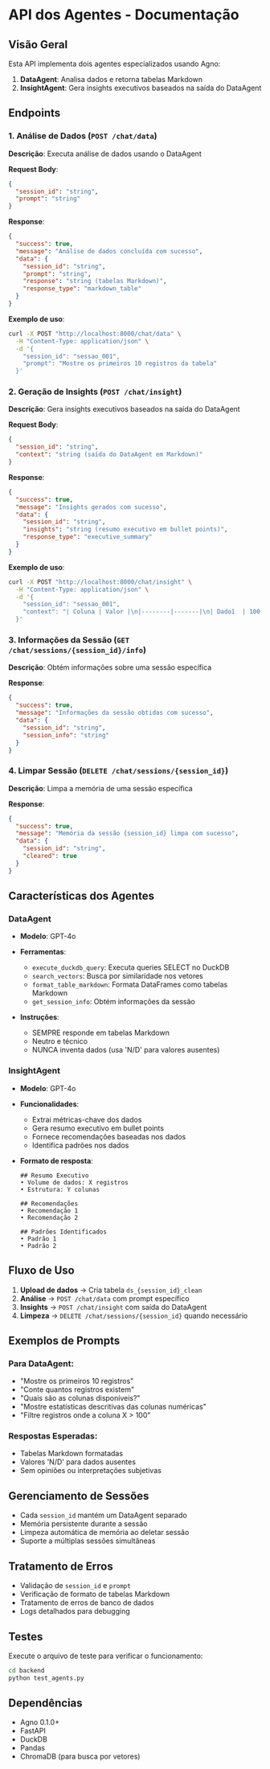 # API dos Agentes - Documentação

## Visão Geral

Esta API implementa dois agentes especializados usando Agno:

1. **DataAgent**: Analisa dados e retorna tabelas Markdown
2. **InsightAgent**: Gera insights executivos baseados na saída do DataAgent

## Endpoints

### 1. Análise de Dados (`POST /chat/data`)

**Descrição**: Executa análise de dados usando o DataAgent

**Request Body**:

```json
{
  "session_id": "string",
  "prompt": "string"
}
```

**Response**:

```json
{
  "success": true,
  "message": "Análise de dados concluída com sucesso",
  "data": {
    "session_id": "string",
    "prompt": "string",
    "response": "string (tabelas Markdown)",
    "response_type": "markdown_table"
  }
}
```

**Exemplo de uso**:

```bash
curl -X POST "http://localhost:8000/chat/data" \
  -H "Content-Type: application/json" \
  -d '{
    "session_id": "sessao_001",
    "prompt": "Mostre os primeiros 10 registros da tabela"
  }'
```

### 2. Geração de Insights (`POST /chat/insight`)

**Descrição**: Gera insights executivos baseados na saída do DataAgent

**Request Body**:

```json
{
  "session_id": "string",
  "context": "string (saída do DataAgent em Markdown)"
}
```

**Response**:

```json
{
  "success": true,
  "message": "Insights gerados com sucesso",
  "data": {
    "session_id": "string",
    "insights": "string (resumo executivo em bullet points)",
    "response_type": "executive_summary"
  }
}
```

**Exemplo de uso**:

```bash
curl -X POST "http://localhost:8000/chat/insight" \
  -H "Content-Type: application/json" \
  -d '{
    "session_id": "sessao_001",
    "context": "| Coluna | Valor |\n|--------|-------|\n| Dado1  | 100   |"
  }'
```

### 3. Informações da Sessão (`GET /chat/sessions/{session_id}/info`)

**Descrição**: Obtém informações sobre uma sessão específica

**Response**:

```json
{
  "success": true,
  "message": "Informações da sessão obtidas com sucesso",
  "data": {
    "session_id": "string",
    "session_info": "string"
  }
}
```

### 4. Limpar Sessão (`DELETE /chat/sessions/{session_id}`)

**Descrição**: Limpa a memória de uma sessão específica

**Response**:

```json
{
  "success": true,
  "message": "Memória da sessão {session_id} limpa com sucesso",
  "data": {
    "session_id": "string",
    "cleared": true
  }
}
```

## Características dos Agentes

### DataAgent

- **Modelo**: GPT-4o
- **Ferramentas**:

  - `execute_duckdb_query`: Executa queries SELECT no DuckDB
  - `search_vectors`: Busca por similaridade nos vetores
  - `format_table_markdown`: Formata DataFrames como tabelas Markdown
  - `get_session_info`: Obtém informações da sessão

- **Instruções**:
  - SEMPRE responde em tabelas Markdown
  - Neutro e técnico
  - NUNCA inventa dados (usa 'N/D' para valores ausentes)

### InsightAgent

- **Modelo**: GPT-4o
- **Funcionalidades**:

  - Extrai métricas-chave dos dados
  - Gera resumo executivo em bullet points
  - Fornece recomendações baseadas nos dados
  - Identifica padrões nos dados

- **Formato de resposta**:

  ```
  ## Resumo Executivo
  • Volume de dados: X registros
  • Estrutura: Y colunas

  ## Recomendações
  • Recomendação 1
  • Recomendação 2

  ## Padrões Identificados
  • Padrão 1
  • Padrão 2
  ```

## Fluxo de Uso

1. **Upload de dados** → Cria tabela `ds_{session_id}_clean`
2. **Análise** → `POST /chat/data` com prompt específico
3. **Insights** → `POST /chat/insight` com saída do DataAgent
4. **Limpeza** → `DELETE /chat/sessions/{session_id}` quando necessário

## Exemplos de Prompts

### Para DataAgent:

- "Mostre os primeiros 10 registros"
- "Conte quantos registros existem"
- "Quais são as colunas disponíveis?"
- "Mostre estatísticas descritivas das colunas numéricas"
- "Filtre registros onde a coluna X > 100"

### Respostas Esperadas:

- Tabelas Markdown formatadas
- Valores 'N/D' para dados ausentes
- Sem opiniões ou interpretações subjetivas

## Gerenciamento de Sessões

- Cada `session_id` mantém um DataAgent separado
- Memória persistente durante a sessão
- Limpeza automática de memória ao deletar sessão
- Suporte a múltiplas sessões simultâneas

## Tratamento de Erros

- Validação de `session_id` e `prompt`
- Verificação de formato de tabelas Markdown
- Tratamento de erros de banco de dados
- Logs detalhados para debugging

## Testes

Execute o arquivo de teste para verificar o funcionamento:

```bash
cd backend
python test_agents.py
```

## Dependências

- Agno 0.1.0+
- FastAPI
- DuckDB
- Pandas
- ChromaDB (para busca por vetores)

